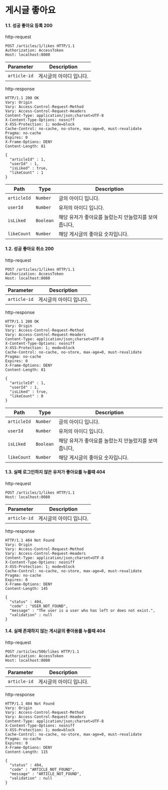 # 게시글 좋아요

#### 1.1. 성공 좋아요 등록 200 <a href="#_-_-_-_200" id="_-_-_-_200"></a>

http-request

```
POST /articles/1/likes HTTP/1.1
Authorization: AccessToken
Host: localhost:8080
```

| Parameter    | Description   |
| ------------ | ------------- |
| `article-id` | 게시글의 아이디 입니다. |

http-response

```
HTTP/1.1 200 OK
Vary: Origin
Vary: Access-Control-Request-Method
Vary: Access-Control-Request-Headers
Content-Type: application/json;charset=UTF-8
X-Content-Type-Options: nosniff
X-XSS-Protection: 1; mode=block
Cache-Control: no-cache, no-store, max-age=0, must-revalidate
Pragma: no-cache
Expires: 0
X-Frame-Options: DENY
Content-Length: 81

{
  "articleId" : 1,
  "userId" : 1,
  "isLiked" : true,
  "likeCount" : 1
}
```

| Path        | Type      | Description                   |
| ----------- | --------- | ----------------------------- |
| `articleId` | `Number`  | 글의 아이디 입니다.                   |
| `userId`    | `Number`  | 유저의 아이디 입니다.                  |
| `isLiked`   | `Boolean` | 해당 유저가 좋아요를 눌렀는지 안눌렀지를 보여줍니다, |
| `likeCount` | `Number`  | 해당 게시글의 좋아요 숫자입니다.            |

#### 1.2. 성공 좋아요 취소 200 <a href="#_-_-_-_200" id="_-_-_-_200"></a>

http-request

```
POST /articles/1/likes HTTP/1.1
Authorization: AccessToken
Host: localhost:8080
```

| Parameter    | Description   |
| ------------ | ------------- |
| `article-id` | 게시글의 아이디 입니다. |

http-response

```
HTTP/1.1 200 OK
Vary: Origin
Vary: Access-Control-Request-Method
Vary: Access-Control-Request-Headers
Content-Type: application/json;charset=UTF-8
X-Content-Type-Options: nosniff
X-XSS-Protection: 1; mode=block
Cache-Control: no-cache, no-store, max-age=0, must-revalidate
Pragma: no-cache
Expires: 0
X-Frame-Options: DENY
Content-Length: 81

{
  "articleId" : 1,
  "userId" : 1,
  "isLiked" : true,
  "likeCount" : 0
}
```

| Path        | Type      | Description                   |
| ----------- | --------- | ----------------------------- |
| `articleId` | `Number`  | 글의 아이디 입니다.                   |
| `userId`    | `Number`  | 유저의 아이디 입니다.                  |
| `isLiked`   | `Boolean` | 해당 유저가 좋아요를 눌렀는지 안눌렀지를 보여줍니다, |
| `likeCount` | `Number`  | 해당 게시글의 좋아요 숫자입니다.            |

#### 1.3. 실패 로그인하지 않은 유저가 좋아요를 누를때 404 <a href="#_-_-_-_-_-_-_404" id="_-_-_-_-_-_-_404"></a>

http-request

```
POST /articles/1/likes HTTP/1.1
Host: localhost:8080
```

| Parameter    | Description   |
| ------------ | ------------- |
| `article-id` | 게시글의 아이디 입니다. |

http-response

```
HTTP/1.1 404 Not Found
Vary: Origin
Vary: Access-Control-Request-Method
Vary: Access-Control-Request-Headers
Content-Type: application/json;charset=UTF-8
X-Content-Type-Options: nosniff
X-XSS-Protection: 1; mode=block
Cache-Control: no-cache, no-store, max-age=0, must-revalidate
Pragma: no-cache
Expires: 0
X-Frame-Options: DENY
Content-Length: 145

{
  "status" : 404,
  "code" : "USER_NOT_FOUND",
  "message" : "The user is a user who has left or does not exist.",
  "validation" : null
}
```

#### 1.4. 실패 존재하지 않는 게시글의 좋아용를 누를때 404 <a href="#_-_-_-_-_-_-_404" id="_-_-_-_-_-_-_404"></a>

http-request

```
POST /articles/500/likes HTTP/1.1
Authorization: AccessToken
Host: localhost:8080
```

| Parameter    | Description   |
| ------------ | ------------- |
| `article-id` | 게시글의 아이디 입니다. |

http-response

```
HTTP/1.1 404 Not Found
Vary: Origin
Vary: Access-Control-Request-Method
Vary: Access-Control-Request-Headers
Content-Type: application/json;charset=UTF-8
X-Content-Type-Options: nosniff
X-XSS-Protection: 1; mode=block
Cache-Control: no-cache, no-store, max-age=0, must-revalidate
Pragma: no-cache
Expires: 0
X-Frame-Options: DENY
Content-Length: 115

{
  "status" : 404,
  "code" : "ARTICLE_NOT_FOUND",
  "message" : "ARTICLE_NOT_FOUND",
  "validation" : null
}
```
